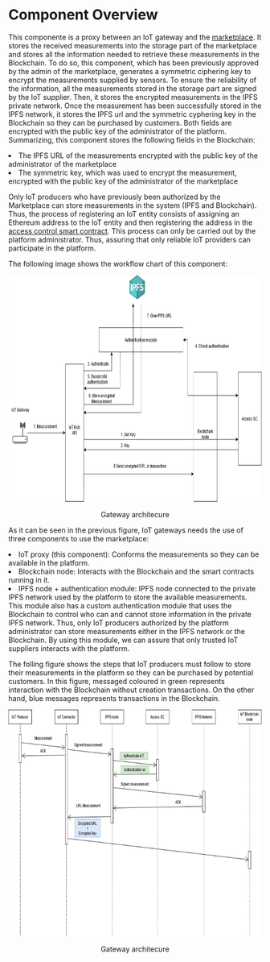 # Component Overview
This componente is a proxy between an IoT gateway and the <a href="https://github.com/igonzaleztak/marketplace">marketplace</a>. It stores the received measurements into the storage part of the marketplace and stores all the information needed to retrieve these measurements in the Blockchain. To do so, this component, which has been previously approved by the admin of the marketplace, generates a symmetric ciphering key to encrypt the measurements supplied by sensors. To ensure the reliability of the information, all the measurements stored in the storage part are signed by the IoT supplier. Then, it stores the encrypted measurements in the IPFS private network. Once the measurement has been successfully stored in the IPFS network, it stores the IPFS url and the symmetric cyphering key in the Blockchain so they can be purchased by customers. Both fields are encrypted with the public key of the administrator of the platform. Summarizing, this component stores the following fields in the Blockchain:
<li>The IPFS URL of the measurements encrypted with the public key of the administrator of the marketplace</li>
<li>The symmetric key, which was used to encrypt the measurement, encrypted with the public key of the administrator of the marketplace </li>
<p></p>
Only IoT producers who have previously been authorized by the Marketplace can store measurements in the system (IPFS and Blockchain). Thus, the process of registering an IoT entity consists of assigning an Ethereum address to the IoT entity and then registering the address in the <a href="https://github.com/igonzaleztak/marketplace/blob/ipfs-alternative/storage/contracts/accessContract/accessContract.sol">access control smart contract</a>. This process can only be carried out by the platform administrator. Thus, assuring that only reliable IoT providers can participate in the platform.
<p></p>
The following image shows the workflow chart of this component:
<p></p>
<p align="center">
  <img src="docs\images\iot-gateway-workflow.png" height="450px" width="800px" alt="Image">
  <p align="center" id="gen-arch">Gateway architecure</p>
</p>

As it can be seen in the previous figure, IoT gateways needs the use of three components to use the marketplace:
<li>IoT proxy (this component): Conforms the measurements so they can be available in the platform.</li>
<li>Blockchain node: Interacts with the Blockchain and the smart contracts running in it.</li>
<li>IPFS node + authentication module: IPFS node connected to the private IPFS network used by the platform to store the available measurements. This module also has a custom authentication module that uses the Blockchain to control who can and cannot store information in the private IPFS network. Thus, only IoT producers authorized by the platform administrator can store measurements either in the IPFS network or the Blockchain. By using this module, we can assure that only trusted IoT suppliers interacts with the platform.</li>
<p></p>
The folling figure shows the steps that IoT producers must follow to store their measurements in the platform so they can be purchased by potential customers. In this figure, messaged coloured in green represents interaction with the Blockchain without creation transactions. On the other hand, blue messages represents transactions in the Blockchain.
<p></p>
<p align="center">
  <img src="docs\images\auth-scheme.png" height="450px" width="800px" alt="Image">
  <p align="center" id="gen-arch">Gateway architecure</p>
</p>